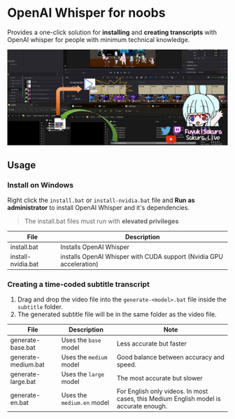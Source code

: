 # OpenAI Whisper for noobs

Provides a one-click solution for **installing** and **creating transcripts** with OpenAI whisper for people with minimum technical knowledge.

![OpenAI Whisper workflow](./images/workflow_illustrate.jpg)

## Usage

### Install on Windows

Right click the `install.bat` or `install-nvidia.bat` file
and **Run as administrator** to install OpenAI Whisper and it's dependencies.

> The install.bat files must run with **elevated privileges**

| File | Description |
| ---- | ----------- |
| install.bat | Installs OpenAI Whisper |
| install-nvidia.bat | installs OpenAI Whisper with CUDA support (Nvidia GPU acceleration) |

### Creating a time-coded subtitle transcript

1. Drag and drop the video file into the `generate-<model>.bat` file inside the `subtitle` folder.
2. The generated subtitle file will be in the same folder as the video file.

| File | Description | Note |
| ---- | ----------- | ---- |
| generate-base.bat | Uses the `base` model | Less accurate but faster |
| generate-medium.bat | Uses the `medium` model | Good balance between accuracy and speed. |
| generate-large.bat | Uses the `large` model | The most accurate but slower |
| generate-en.bat | Uses the `medium.en` model | For English only videos. In most cases, this Medium English model is accurate enough. |
